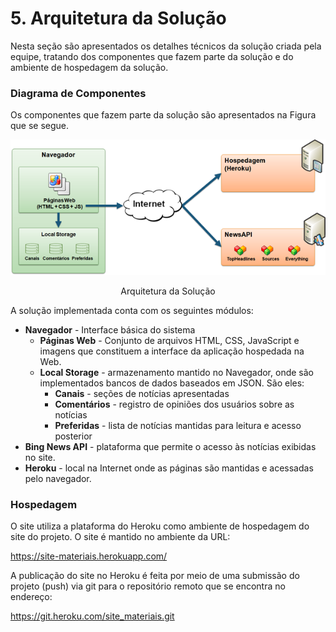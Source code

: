 # 5. Arquitetura da Solução

Nesta seção são apresentados os detalhes técnicos da solução criada pela equipe, tratando dos componentes que fazem parte da solução e do ambiente de hospedagem da solução.

### Diagrama de Componentes

Os componentes que fazem parte da solução são apresentados na Figura que se segue.

![Diagrama de Componentes](img/componentes.png)
<center>Arquitetura da Solução</center>


A solução implementada conta com os seguintes módulos:

- **Navegador** - Interface básica do sistema
  - **Páginas Web** - Conjunto de arquivos HTML, CSS, JavaScript e imagens que constituem a interface da aplicação hospedada na Web.
  - **Local Storage** - armazenamento mantido no Navegador, onde são implementados bancos de dados baseados em JSON. São eles:
    - **Canais** - seções de notícias apresentadas
    - **Comentários** - registro de opiniões dos usuários sobre as notícias
    - **Preferidas** - lista de notícias mantidas para leitura e acesso posterior
- **Bing News API** - plataforma que permite o acesso às notícias exibidas no site.
- **Heroku** - local na Internet onde as páginas são mantidas e acessadas pelo navegador.

### Hospedagem

O site utiliza a plataforma do Heroku como ambiente de hospedagem do site do projeto. O site é mantido no ambiente da URL:

https://site-materiais.herokuapp.com/

A publicação do site no Heroku é feita por meio de uma submissão do projeto (push) via git para o repositório remoto que se encontra no endereço:

https://git.heroku.com/site_materiais.git
